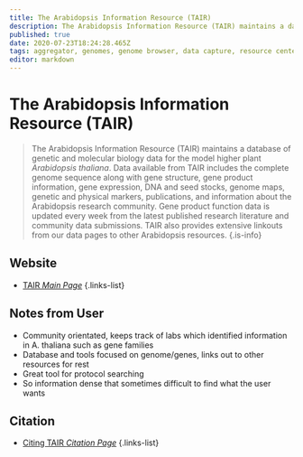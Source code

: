```yaml
---
title: The Arabidopsis Information Resource (TAIR)
description: The Arabidopsis Information Resource (TAIR) maintains a database of genetic and molecular biology data for the model higher plant Arabidopsis thaliana.
published: true
date: 2020-07-23T18:24:28.465Z
tags: aggregator, genomes, genome browser, data capture, resource center, database, model organism, phenotype, plant
editor: markdown
---
```


# The Arabidopsis Information Resource (TAIR)

> The Arabidopsis Information Resource (TAIR) maintains a database of genetic and molecular biology data for the model higher plant *Arabidopsis thaliana*. Data available from TAIR includes the complete genome sequence along with gene structure, gene product information, gene expression, DNA and seed stocks, genome maps, genetic and physical markers, publications, and information about the Arabidopsis research community. Gene product function data is updated every week from the latest published research literature and community data submissions. TAIR also provides extensive linkouts from our data pages to other Arabidopsis resources.
{.is-info}

## Website

- [TAIR *Main Page*](https://www.arabidopsis.org/)
{.links-list}


## Notes from User
- Community orientated, keeps track of labs which identified information in A. thaliana such as gene families 
- Database and tools focused on genome/genes, links out to other resources for rest 
- Great tool for protocol searching 
- So information dense that sometimes difficult to find what the user wants


## Citation

- [Citing TAIR *Citation Page*](https://www.arabidopsis.org/about/citingtair.jsp)
{.links-list}

